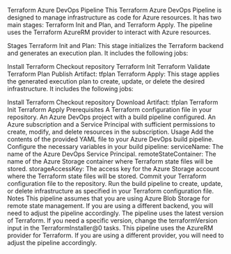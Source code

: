 Terraform Azure DevOps Pipeline
This Terraform Azure DevOps Pipeline is designed to manage infrastructure as code for Azure resources. It has two main stages: Terraform Init and Plan, and Terraform Apply. The pipeline uses the Terraform AzureRM provider to interact with Azure resources.

Stages
Terraform Init and Plan: This stage initializes the Terraform backend and generates an execution plan. It includes the following jobs:

Install Terraform
Checkout repository
Terraform Init
Terraform Validate
Terraform Plan
Publish Artifact: tfplan
Terraform Apply: This stage applies the generated execution plan to create, update, or delete the desired infrastructure. It includes the following jobs:

Install Terraform
Checkout repository
Download Artifact: tfplan
Terraform Init
Terraform Apply
Prerequisites
A Terraform configuration file in your repository.
An Azure DevOps project with a build pipeline configured.
An Azure subscription and a Service Principal with sufficient permissions to create, modify, and delete resources in the subscription.
Usage
Add the contents of the provided YAML file to your Azure DevOps build pipeline.
Configure the necessary variables in your build pipeline:
serviceName: The name of the Azure DevOps Service Principal.
remoteStateContainer: The name of the Azure Storage container where Terraform state files will be stored.
storageAccessKey: The access key for the Azure Storage account where the Terraform state files will be stored.
Commit your Terraform configuration file to the repository.
Run the build pipeline to create, update, or delete infrastructure as specified in your Terraform configuration file.
Notes
This pipeline assumes that you are using Azure Blob Storage for remote state management. If you are using a different backend, you will need to adjust the pipeline accordingly.
The pipeline uses the latest version of Terraform. If you need a specific version, change the terraformVersion input in the TerraformInstaller@0 tasks.
This pipeline uses the AzureRM provider for Terraform. If you are using a different provider, you will need to adjust the pipeline accordingly.
